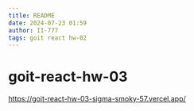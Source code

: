 ```yaml
---
title: README
date: 2024-07-23 01:59
author: II-777
tags: goit react hw-02
---
```


# goit-react-hw-03

https://goit-react-hw-03-sigma-smoky-57.vercel.app/
